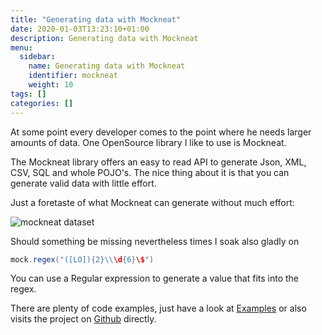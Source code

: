 ```yaml
---
title: "Generating data with Mockneat"
date: 2020-01-03T13:23:10+01:00
description: Generating data with Mockneat
menu:
  sidebar:
    name: Generating data with Mockneat
    identifier: mockneat
    weight: 10
tags: []
categories: []
---
```



At some point every developer comes to the point where he needs larger amounts of data. One OpenSource library I like to use is Mockneat.

The Mockneat library offers an easy to read API to generate Json, XML, CSV, SQL and whole POJO's. The nice thing about it is that you can generate valid data with little effort.

Just a foretaste of what Mockneat can generate without much effort:

![mockneat dataset](/images/sections/posts/mockneat/mockneat_dataset.jpg)

Should something be missing nevertheless times I soak also gladly on
```java
mock.regex("([LO]){2}\\\d{6}\$")
```
You can use a Regular expression to generate a value that fits into the regex.

There are plenty of code examples, just have a look at [Examples](https://www.mockneat.com/tutorial/) or also visits the project on [Github](https://github.com/nomemory/mockneat) directly.
